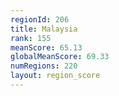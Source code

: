 ```yaml
---
regionId: 206
title: Malaysia
rank: 155
meanScore: 65.13
globalMeanScore: 69.33
numRegions: 220
layout: region_score
---
```

